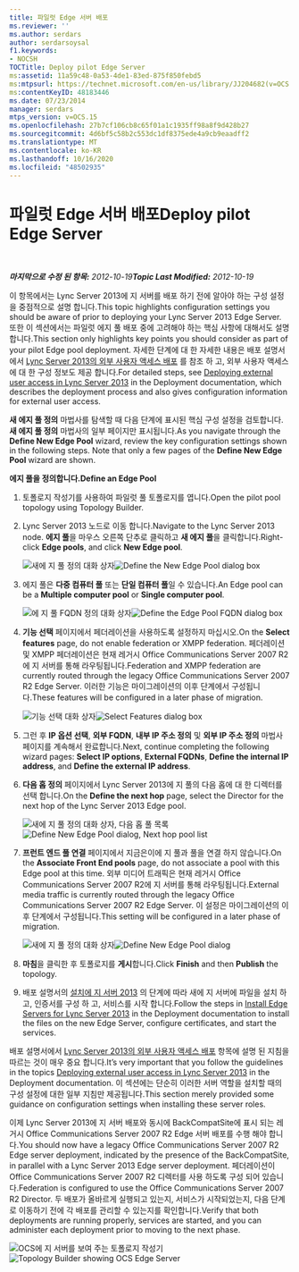 ```yaml
---
title: 파일럿 Edge 서버 배포
ms.reviewer: ''
ms.author: serdars
author: serdarsoysal
f1.keywords:
- NOCSH
TOCTitle: Deploy pilot Edge Server
ms:assetid: 11a59c48-0a53-4de1-83ed-875f850febd5
ms:mtpsurl: https://technet.microsoft.com/en-us/library/JJ204682(v=OCS.15)
ms:contentKeyID: 48183446
ms.date: 07/23/2014
manager: serdars
mtps_version: v=OCS.15
ms.openlocfilehash: 27b7cf106cb8c65f01a1c1935ff98a8f9d428b27
ms.sourcegitcommit: 4d6bf5c58b2c553dc1df8375ede4a9cb9eaadff2
ms.translationtype: MT
ms.contentlocale: ko-KR
ms.lasthandoff: 10/16/2020
ms.locfileid: "48502935"
---
```

# <a name="deploy-pilot-edge-server"></a><span data-ttu-id="967eb-102">파일럿 Edge 서버 배포</span><span class="sxs-lookup"><span data-stu-id="967eb-102">Deploy pilot Edge Server</span></span>

<div data-xmlns="http://www.w3.org/1999/xhtml">

<div class="topic" data-xmlns="http://www.w3.org/1999/xhtml" data-msxsl="urn:schemas-microsoft-com:xslt" data-cs="https://msdn.microsoft.com/">

<div data-asp="https://msdn2.microsoft.com/asp">



</div>

<div id="mainSection">

<div id="mainBody">

<span> </span>

<span data-ttu-id="967eb-103">_**마지막으로 수정 된 항목:** 2012-10-19_</span><span class="sxs-lookup"><span data-stu-id="967eb-103">_**Topic Last Modified:** 2012-10-19_</span></span>

<span data-ttu-id="967eb-104">이 항목에서는 Lync Server 2013에 지 서버를 배포 하기 전에 알아야 하는 구성 설정을 중점적으로 설명 합니다.</span><span class="sxs-lookup"><span data-stu-id="967eb-104">This topic highlights configuration settings you should be aware of prior to deploying your Lync Server 2013 Edge Server.</span></span> <span data-ttu-id="967eb-105">또한 이 섹션에서는 파일럿 에지 풀 배포 중에 고려해야 하는 핵심 사항에 대해서도 설명합니다.</span><span class="sxs-lookup"><span data-stu-id="967eb-105">This section only highlights key points you should consider as part of your pilot Edge pool deployment.</span></span> <span data-ttu-id="967eb-106">자세한 단계에 대 한 자세한 내용은 배포 설명서에서 [Lync Server 2013의 외부 사용자 액세스 배포](lync-server-2013-deploying-external-user-access.md) 를 참조 하 고, 외부 사용자 액세스에 대 한 구성 정보도 제공 합니다.</span><span class="sxs-lookup"><span data-stu-id="967eb-106">For detailed steps, see [Deploying external user access in Lync Server 2013](lync-server-2013-deploying-external-user-access.md) in the Deployment documentation, which describes the deployment process and also gives configuration information for external user access.</span></span>

<span data-ttu-id="967eb-p102">**새 에지 풀 정의** 마법사를 탐색할 때 다음 단계에 표시된 핵심 구성 설정을 검토합니다. **새 에지 풀 정의** 마법사의 일부 페이지만 표시됩니다.</span><span class="sxs-lookup"><span data-stu-id="967eb-p102">As you navigate through the **Define New Edge Pool** wizard, review the key configuration settings shown in the following steps. Note that only a few pages of the **Define New Edge Pool** wizard are shown.</span></span>

<span data-ttu-id="967eb-109">**에지 풀을 정의합니다.**</span><span class="sxs-lookup"><span data-stu-id="967eb-109">**Define an Edge Pool**</span></span>

1.  <span data-ttu-id="967eb-110">토폴로지 작성기를 사용하여 파일럿 풀 토폴로지를 엽니다.</span><span class="sxs-lookup"><span data-stu-id="967eb-110">Open the pilot pool topology using Topology Builder.</span></span>

2.  <span data-ttu-id="967eb-111">Lync Server 2013 노드로 이동 합니다.</span><span class="sxs-lookup"><span data-stu-id="967eb-111">Navigate to the Lync Server 2013 node.</span></span> <span data-ttu-id="967eb-112">**에지 풀**을 마우스 오른쪽 단추로 클릭하고 **새 에지 풀**을 클릭합니다.</span><span class="sxs-lookup"><span data-stu-id="967eb-112">Right-click **Edge pools**, and click **New Edge pool**.</span></span>
    
    <span data-ttu-id="967eb-113">![새에 지 풀 정의 대화 상자](images/JJ205306.a90d388c-49ff-4620-a19d-42e2f1bb559c(OCS.15).jpg "새에 지 풀 정의 대화 상자")</span><span class="sxs-lookup"><span data-stu-id="967eb-113">![Define the New Edge Pool dialog box](images/JJ205306.a90d388c-49ff-4620-a19d-42e2f1bb559c(OCS.15).jpg "Define the New Edge Pool dialog box")</span></span>

3.  <span data-ttu-id="967eb-114">에지 풀은 **다중 컴퓨터 풀** 또는 **단일 컴퓨터 풀**일 수 있습니다.</span><span class="sxs-lookup"><span data-stu-id="967eb-114">An Edge pool can be a **Multiple computer pool** or **Single computer pool**.</span></span>
    
    <span data-ttu-id="967eb-115">![에 지 풀 FQDN 정의 대화 상자](images/JJ205306.4904fe8f-537c-4e66-a399-1bd8a316dc10(OCS.15).jpg "에 지 풀 FQDN 정의 대화 상자")</span><span class="sxs-lookup"><span data-stu-id="967eb-115">![Define the Edge Pool FQDN dialog box](images/JJ205306.4904fe8f-537c-4e66-a399-1bd8a316dc10(OCS.15).jpg "Define the Edge Pool FQDN dialog box")</span></span>

4.  <span data-ttu-id="967eb-116">**기능 선택** 페이지에서 페더레이션을 사용하도록 설정하지 마십시오.</span><span class="sxs-lookup"><span data-stu-id="967eb-116">On the **Select features** page, do not enable federation or XMPP federation.</span></span> <span data-ttu-id="967eb-117">페더레이션 및 XMPP 페더레이션은 현재 레거시 Office Communications Server 2007 R2에 지 서버를 통해 라우팅됩니다.</span><span class="sxs-lookup"><span data-stu-id="967eb-117">Federation and XMPP federation are currently routed through the legacy Office Communications Server 2007 R2 Edge Server.</span></span> <span data-ttu-id="967eb-118">이러한 기능은 마이그레이션의 이후 단계에서 구성됩니다.</span><span class="sxs-lookup"><span data-stu-id="967eb-118">These features will be configured in a later phase of migration.</span></span>
    
    <span data-ttu-id="967eb-119">![기능 선택 대화 상자](images/JJ205306.cb0b45a4-2856-45ba-bd97-e49fafbb077e(OCS.15).jpg "기능 선택 대화 상자")</span><span class="sxs-lookup"><span data-stu-id="967eb-119">![Select Features dialog box](images/JJ205306.cb0b45a4-2856-45ba-bd97-e49fafbb077e(OCS.15).jpg "Select Features dialog box")</span></span>

5.  <span data-ttu-id="967eb-120">그런 후 **IP 옵션 선택**, **외부 FQDN**, **내부 IP 주소 정의** 및 **외부 IP 주소 정의** 마법사 페이지를 계속해서 완료합니다.</span><span class="sxs-lookup"><span data-stu-id="967eb-120">Next, continue completing the following wizard pages: **Select IP options**, **External FQDNs**, **Define the internal IP address**, and **Define the external IP address**.</span></span>

6.  <span data-ttu-id="967eb-121">**다음 홉 정의** 페이지에서 Lync Server 2013에 지 풀의 다음 홉에 대 한 디렉터를 선택 합니다.</span><span class="sxs-lookup"><span data-stu-id="967eb-121">On the **Define the next hop** page, select the Director for the next hop of the Lync Server 2013 Edge pool.</span></span>
    
    <span data-ttu-id="967eb-122">![새에 지 풀 정의 대화 상자, 다음 홉 풀 목록](images/JJ204682.61d963d5-e0bd-4b1f-b437-e37c267347ba(OCS.15).jpg "새에 지 풀 정의 대화 상자, 다음 홉 풀 목록")</span><span class="sxs-lookup"><span data-stu-id="967eb-122">![Define New Edge Pool dialog, Next hop pool list](images/JJ204682.61d963d5-e0bd-4b1f-b437-e37c267347ba(OCS.15).jpg "Define New Edge Pool dialog, Next hop pool list")</span></span>

7.  <span data-ttu-id="967eb-123">**프런트 엔드 풀 연결** 페이지에서 지금은이에 지 풀과 풀을 연결 하지 않습니다.</span><span class="sxs-lookup"><span data-stu-id="967eb-123">On the **Associate Front End pools** page, do not associate a pool with this Edge pool at this time.</span></span> <span data-ttu-id="967eb-124">외부 미디어 트래픽은 현재 레거시 Office Communications Server 2007 R2에 지 서버를 통해 라우팅됩니다.</span><span class="sxs-lookup"><span data-stu-id="967eb-124">External media traffic is currently routed through the legacy Office Communications Server 2007 R2 Edge Server.</span></span> <span data-ttu-id="967eb-125">이 설정은 마이그레이션의 이후 단계에서 구성됩니다.</span><span class="sxs-lookup"><span data-stu-id="967eb-125">This setting will be configured in a later phase of migration.</span></span>
    
    <span data-ttu-id="967eb-126">![새에 지 풀 정의 대화 상자](images/JJ204682.bb538039-bd2a-40ed-a120-8b80bd2cefc2(OCS.15).jpg "새에 지 풀 정의 대화 상자")</span><span class="sxs-lookup"><span data-stu-id="967eb-126">![Define New Edge Pool dialog](images/JJ204682.bb538039-bd2a-40ed-a120-8b80bd2cefc2(OCS.15).jpg "Define New Edge Pool dialog")</span></span>

8.  <span data-ttu-id="967eb-127">**마침**을 클릭한 후 토폴로지를 **게시**합니다.</span><span class="sxs-lookup"><span data-stu-id="967eb-127">Click **Finish** and then **Publish** the topology.</span></span>

9.  <span data-ttu-id="967eb-128">배포 설명서의 [설치에 지 서버 2013](lync-server-2013-install-edge-servers.md) 의 단계에 따라 새에 지 서버에 파일을 설치 하 고, 인증서를 구성 하 고, 서비스를 시작 합니다.</span><span class="sxs-lookup"><span data-stu-id="967eb-128">Follow the steps in [Install Edge Servers for Lync Server 2013](lync-server-2013-install-edge-servers.md) in the Deployment documentation to install the files on the new Edge Server, configure certificates, and start the services.</span></span>

<span data-ttu-id="967eb-129">배포 설명서에서 [Lync Server 2013의 외부 사용자 액세스 배포](lync-server-2013-deploying-external-user-access.md) 항목에 설명 된 지침을 따르는 것이 매우 중요 합니다.</span><span class="sxs-lookup"><span data-stu-id="967eb-129">It’s very important that you follow the guidelines in the topics [Deploying external user access in Lync Server 2013](lync-server-2013-deploying-external-user-access.md) in the Deployment documentation.</span></span> <span data-ttu-id="967eb-130">이 섹션에는 단순히 이러한 서버 역할을 설치할 때의 구성 설정에 대한 일부 지침만 제공됩니다.</span><span class="sxs-lookup"><span data-stu-id="967eb-130">This section merely provided some guidance on configuration settings when installing these server roles.</span></span>

<span data-ttu-id="967eb-131">이제 Lync Server 2013에 지 서버 배포와 동시에 BackCompatSite에 표시 되는 레거시 Office Communications Server 2007 R2 Edge 서버 배포를 수행 해야 합니다.</span><span class="sxs-lookup"><span data-stu-id="967eb-131">You should now have a legacy Office Communications Server 2007 R2 Edge server deployment, indicated by the presence of the BackCompatSite, in parallel with a Lync Server 2013 Edge server deployment.</span></span> <span data-ttu-id="967eb-132">페더레이션이 Office Communications Server 2007 R2 디렉터를 사용 하도록 구성 되어 있습니다.</span><span class="sxs-lookup"><span data-stu-id="967eb-132">Federation is configured to use the Office Communications Server 2007 R2 Director.</span></span> <span data-ttu-id="967eb-133">두 배포가 올바르게 실행되고 있는지, 서비스가 시작되었는지, 다음 단계로 이동하기 전에 각 배포를 관리할 수 있는지를 확인합니다.</span><span class="sxs-lookup"><span data-stu-id="967eb-133">Verify that both deployments are running properly, services are started, and you can administer each deployment prior to moving to the next phase.</span></span>

<span data-ttu-id="967eb-134">![OCS에 지 서버를 보여 주는 토폴로지 작성기](images/JJ204682.171363a3-eaf0-4c94-bd41-02b1ab6fa7dc(OCS.15).jpg "OCS에 지 서버를 보여 주는 토폴로지 작성기")</span><span class="sxs-lookup"><span data-stu-id="967eb-134">![Topology Builder showing OCS Edge Server](images/JJ204682.171363a3-eaf0-4c94-bd41-02b1ab6fa7dc(OCS.15).jpg "Topology Builder showing OCS Edge Server")</span></span>

</div>

<span> </span>

</div>

</div>

</div>

